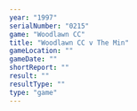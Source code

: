 ```yaml
---
year: "1997"
serialNumber: "0215" 
game: "Woodlawn CC"
title: "Woodlawn CC v The Min"
gameLocation: ""
gameDate: ""
shortReport: ""
result: ""
resultType: ""
type: "game"
---
```

